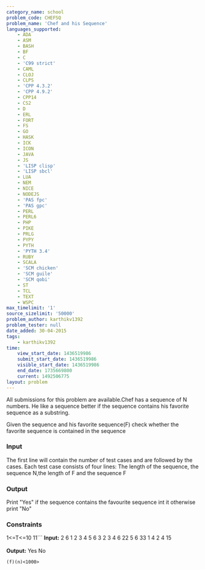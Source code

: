 ```yaml
---
category_name: school
problem_code: CHEFSQ
problem_name: 'Chef and his Sequence'
languages_supported:
    - ADA
    - ASM
    - BASH
    - BF
    - C
    - 'C99 strict'
    - CAML
    - CLOJ
    - CLPS
    - 'CPP 4.3.2'
    - 'CPP 4.9.2'
    - CPP14
    - CS2
    - D
    - ERL
    - FORT
    - FS
    - GO
    - HASK
    - ICK
    - ICON
    - JAVA
    - JS
    - 'LISP clisp'
    - 'LISP sbcl'
    - LUA
    - NEM
    - NICE
    - NODEJS
    - 'PAS fpc'
    - 'PAS gpc'
    - PERL
    - PERL6
    - PHP
    - PIKE
    - PRLG
    - PYPY
    - PYTH
    - 'PYTH 3.4'
    - RUBY
    - SCALA
    - 'SCM chicken'
    - 'SCM guile'
    - 'SCM qobi'
    - ST
    - TCL
    - TEXT
    - WSPC
max_timelimit: '1'
source_sizelimit: '50000'
problem_author: karthikv1392
problem_tester: null
date_added: 30-04-2015
tags:
    - karthikv1392
time:
    view_start_date: 1436519986
    submit_start_date: 1436519986
    visible_start_date: 1436519986
    end_date: 1735669800
    current: 1492506775
layout: problem
---
```

All submissions for this problem are available.Chef has a sequence of N numbers. He like a sequence better if the sequence contains his favorite sequence as a substring.

Given the sequence and his favorite sequence(F) check whether the favorite sequence is contained in the sequence

### Input

The first line will contain the number of test cases and are followed by the cases. 
Each test case consists of four lines: The length of the sequence, the sequence N,the length of F and the sequence F

### Output

Print "Yes" if the sequence contains the favourite sequence int it otherwise print "No"

### Constraints

1<=T<=10 
11```
<b>Input:</b>
2
6
1 2 3 4 5 6
3
2 3 4
6
22 5 6 33 1 4
2
4 15
<br></br><b>Output:</b>
Yes
No

```
(f)(n)<1000>